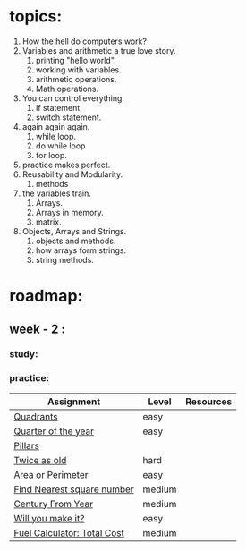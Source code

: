 # topics:
1. How the hell do computers work?
2. Variables and arithmetic a true love story.
	1. printing "hello world".
	2. working with variables.
	3. arithmetic operations.
	4. Math operations.
3. You can control everything.
	1. if statement.
	2. switch statement.
4. again again again.
	1. while loop.
	2. do while loop
	3. for loop.
5. practice makes perfect.
6.  Reusability  and Modularity.
	1. methods
7. the variables train.
	1. Arrays.
	2. Arrays in memory.
	3. matrix.
8. Objects, Arrays and Strings.
	1. objects and methods.
	2. how arrays form strings.
	3. string methods.



# roadmap:

## week - 2 :

### study:


### practice:

| Assignment | Level | Resources |
| --- | -----------|----------------|
| [Quadrants](https://www.codewars.com/kata/643af0fa9fa6c406b47c5399) | easy ||
| [Quarter of the year](https://www.codewars.com/kata/5ce9c1000bab0b001134f5af) | easy | |
| [Pillars](https://www.codewars.com/kata/5bb0c58f484fcd170700063d) |  | |
|[Twice as old](https://www.codewars.com/kata/5b853229cfde412a470000d0)   | hard| |
|[Area or Perimeter](https://www.codewars.com/kata/5ab6538b379d20ad880000ab) | easy| |
|  [ Find Nearest square number](https://www.codewars.com/kata/5a805d8cafa10f8b930005ba)| medium | |
|[Century From Year](https://www.codewars.com/kata/5a3fe3dde1ce0e8ed6000097)| medium||
|[Will you make it?](https://www.codewars.com/kata/5861d28f124b35723e00005e)| easy | |
|[Fuel Calculator: Total Cost](https://www.codewars.com/kata/57b58827d2a31c57720012e8)|medium||





